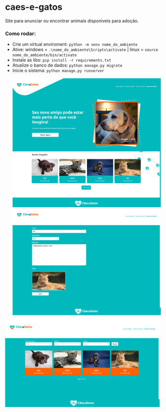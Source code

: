 # caes-e-gatos
Site para anunciar ou encontrar animais disponíveis para adoção. 
### Como rodar:
- Crie um virtual enviroment: ```python -m venv nome_do_ambiente```
- Ative: windows = ```.\nome_do_ambiente\Scripts\activate``` |  linux = ```source nome_do_ambiente/bin/activate```
- Instale as libs: ```pip install -r requirements.txt```
- Atualize o banco de dados: ```python manage.py migrate```
- Inicie o sistema: ```python manage.py runserver```
<br><br>
<img src="inicio.png" width="500"><br>
<img src="add.png" width="500"><br>
<img src="filtro.png" width="500">

